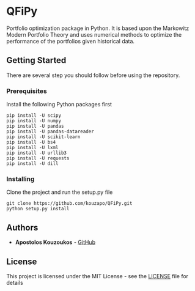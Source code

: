 # QFiPy
Portfolio optimization package in Python. It is based upon the Markowitz Modern
Portfolio Theory and uses numerical methods to optimize the performance of the portfolios
given historical data.

## Getting Started
There are several step you should follow before using the repository.

### Prerequisites
Install the following Python packages first

```
pip install -U scipy
pip install -U numpy
pip install -U pandas
pip install -U pandas-datareader
pip install -U scikit-learn
pip install -U bs4
pip install -U lxml
pip install -U urllib3
pip install -U requests
pip install -U dill
```

### Installing
Clone the project and run the setup.py file

```
git clone https://github.com/kouzapo/QFiPy.git
python setup.py install
```

## Authors

* **Apostolos Kouzoukos** - [GitHub](https://github.com/kouzapo)

## License

This project is licensed under the MIT License - see the [LICENSE](LICENSE) file for details
